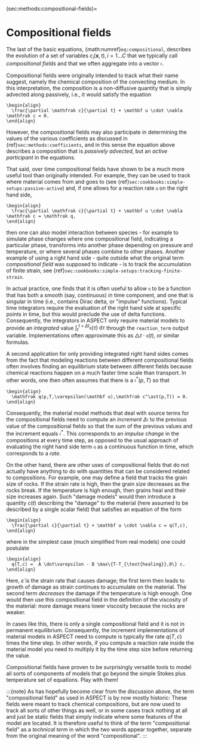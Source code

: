 (sec:methods:compositional-fields)=
# Compositional fields

The last of the basic equations, {math:numref}`eq:compositional`, describes the evolution of a set of variables $c_i(\mathbf x, t), i=1\ldots C$ that we typically call *compositional fields* and that we often aggregate into a vector $\mathfrak c$.

Compositional fields were originally intended to track what their name suggest, namely the chemical composition of the convecting medium. In this interpretation, the composition is a non-diffusive quantity that is simply advected along passively, i.e., it would satisfy the equation
```{math}
\begin{align}
  \frac{\partial \mathfrak c}{\partial t} + \mathbf u \cdot \nabla \mathfrak c = 0.
\end{align}
```
However, the compositional fields may also participate in determining the values of the various coefficients as discussed in {ref}`sec:methods:coefficients`, and in this sense the equation above describes a composition that is *passively advected*, but an *active participant* in the equations.

That said, over time compositional fields have shown to be a much more useful tool than originally intended.
For example, they can be used to track where material comes from and goes to (see {ref}`sec:cookbooks:simple-setups:passive-active`) and, if one allows for a reaction rate $\mathfrak q$ on the right hand side,
```{math}
\begin{align}
  \frac{\partial \mathfrak c}{\partial t} + \mathbf u \cdot \nabla \mathfrak c = \mathfrak q,
\end{align}
```
then one can also model interaction between species - for example to simulate phase changes where one compositional field, indicating a particular phase, transforms into another phase depending on pressure and temperature, or where several phases combine to other phases.
Another example of using a right hand side - quite outside what the original term *compositional field* was supposed to indicate - is to track the accumulation of finite strain, see {ref}`sec:cookbooks:simple-setups:tracking-finite-strain`.

In actual practice, one finds that it is often useful to allow $\mathfrak q$ to be a function that has both a smooth (say, continuous) in time component, and one that is singular in time (i.e., contains Dirac delta, or "impulse" functions).
Typical time integrators require the evaluation of the right hand side at specific points in time, but this would preclude the use of delta functions.
Consequently, the integrators in ASPECT only require material models to provide an *integrated* value $\int_t^{t+\Delta t} \mathfrak q(\tau) \; \text{d}\tau$ through the `reaction_term` output variable.
Implementations often approximate this as $\triangle t \cdot \mathfrak q(t)$, or similar formulas.

A second application for only providing integrated right hand sides comes from the fact that modeling reactions between different compositional fields often involves finding an equilibrium state between different fields because chemical reactions happen on a much faster time scale than transport.
In other words, one then often assumes that there is a $\mathfrak c^\ast(p,T)$ so that
```{math}
\begin{align}
  \mathfrak q(p,T,\varepsilon(\mathbf u),\mathfrak c^\ast(p,T)) = 0.
\end{align}
```
Consequently, the material model methods that deal with source terms for the compositional fields need to compute an *increment* $\Delta\mathfrak c$ to the previous value of the compositional fields so that the sum of the previous values and the increment equals $\mathfrak c^\ast$.
This corresponds to an *impulse change* in the compositions at every time step, as opposed to the usual approach of evaluating the right hand side term $\mathfrak q$ as a continuous function in time, which corresponds to a *rate*.

On the other hand, there are other uses of compositional fields that do not actually have anything to do with quantities that can be considered related to compositions.
For example, one may define a field that tracks the grain size of rocks.
If the strain rate is high, then the grain size decreases as the rocks break.
If the temperature is high enough, then grains heal and their size increases again.
Such "damage models" would then introduce a quantity $c(t)$ describing the "damage" to the material (here assumed to be described by a single scalar field) that satisfies an equation of the form
```{math}
\begin{align}
  \frac{\partial c}{\partial t} + \mathbf u \cdot \nabla c = q(T,c),
\end{align}
```
where in the simplest case (much simplified from real models) one could postulate
```{math}
\begin{align}
  q(T,c) =  A \dot\varepsilon - B \max\{T-T_{\text{healing}},0\} c.
\end{align}
```
Here, $\dot\varepsilon$ is the strain rate that causes damage; the first term then leads to growth of damage as strain continues to accumulate on the material.
The second term *decreases* the damage if the temperature is high enough.
One would then use this compositional field in the definition of the viscosity of the material: more damage means lower viscosity because the rocks are weaker.

In cases like this, there is only a single compositional field and it is not in permanent equilibrium.
Consequently, the increment implementations of material models in ASPECT need to compute is typically the rate $q(T,c)$ times the time step.
In other words, if you compute a reaction rate inside the material model you need to multiply it by the time step size before returning the value.

Compositional fields have proven to be surprisingly versatile tools to model all sorts of components of models that go beyond the simple Stokes plus temperature set of equations.
Play with them!

:::{note}
As has hopefully become clear from the discussion above, the term "compositional field" as used in ASPECT is by now mostly historic: These fields were meant to track chemical compositions, but are now used to track all sorts of other things as well, or in some cases track nothing at all and just be static fields that simply indicate where some features of the model are located. It is therefore useful to think of the term "compositional field" as a *technical term* in which the two words appear together, separate from the original meaning of the word "compositional".
:::
